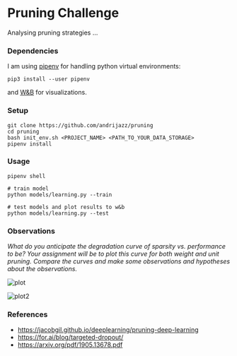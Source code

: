 # Pruning Challenge

Analysing pruning strategies ...

### Dependencies

I am using [pipenv](https://pipenv-es.readthedocs.io/es/stable/) for handling python virtual environments:
```
pip3 install --user pipenv
```
and [W&B](https://www.wandb.com/) for visualizations.

### Setup

```
git clone https://github.com/andrijazz/pruning
cd pruning
bash init_env.sh <PROJECT_NAME> <PATH_TO_YOUR_DATA_STORAGE>
pipenv install
```

### Usage

```.env
pipenv shell

# train model
python models/learning.py --train

# test models and plot results to w&b
python models/learning.py --test

```
### Observations

*What do you anticipate the degradation curve of sparsity vs. performance to be? Your assignment will be to plot this curve for both weight and unit pruning. Compare the curves and make some observations
and hypotheses about the observations.* 

![plot](https://github.com/andrijazz/pruning/docs/plot.png)

![plot2](https://github.com/andrijazz/pruning/docs/plot2.png)

### References
* https://jacobgil.github.io/deeplearning/pruning-deep-learning
* https://for.ai/blog/targeted-dropout/
* https://arxiv.org/pdf/1905.13678.pdf

